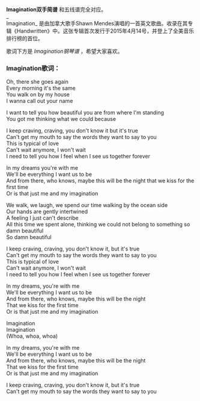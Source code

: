 

**Imagination双手简谱** 和五线谱完全对应。  
_  
Imagination_ 是由加拿大歌手Shawn
Mendes演唱的一首英文歌曲。收录在其专辑《Handwritten》中。这张专辑首次发行于2015年4月14号，并登上了全美音乐排行榜的首位。  
  
歌词下方是 _Imagination钢琴谱_ ，希望大家喜欢。

### Imagination歌词：

Oh, there she goes again  
Every morning it's the same  
You walk on by my house  
I wanna call out your name

I want to tell you how beautiful you are from where I'm standing  
You got me thinking what we could because

I keep craving, craving, you don't know it but it's true  
Can't get my mouth to say the words they want to say to you  
This is typical of love  
Can't wait anymore, I won't wait  
I need to tell you how I feel when I see us together forever

In my dreams you're with me  
We'll be everything I want us to be  
And from there, who knows, maybe this will be the night that we kiss for the
first time  
Or is that just me and my imagination

We walk, we laugh, we spend our time walking by the ocean side  
Our hands are gently intertwined  
A feeling I just can't describe  
All this time we spent alone, thinking we could not belong to something so
damn beautiful  
So damn beautiful

I keep craving, craving, you don't know it, but it's true  
Can't get my mouth to say the words they want to say to you  
This is typical of love  
Can't wait anymore, I won't wait  
I need to tell you how I feel when I see us together forever

In my dreams, you're with me  
We'll be everything I want us to be  
And from there, who knows, maybe this will be the night  
That we kiss for the first time  
Or is that just me and my imagination

Imagination  
Imagination  
(Whoa, whoa, whoa)

In my dreams, you're with me  
We'll be everything I want us to be  
And from there, who knows, maybe this will be the night  
That we kiss for the first time  
Or is that just me and my imagination

I keep craving, craving, you don't know it, but it's true  
Can't get my mouth to say the words they want to say to you


